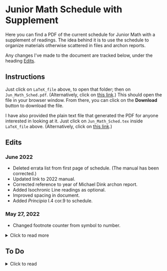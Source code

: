 # Junior Math Schedule with Supplement

Here you can find a PDF of the current schedule for Junior Math 
with a supplement of readings. The idea behind it is to use the
schedule to organize materials otherwise scattered
in files and archon reports.

Any changes I've made to the document are tracked below, 
under the heading [Edits](#edits).

## Instructions

Just click on `LaTeX_file` above, to open that folder;
then on `Jun_Math_Sched.pdf`.
(Alternatively, click on [this link](https://github.com/danielharrell/Junior_Math_Schedule_with_Supplement/blob/7a5f1d4a190b844a5b348a8f43c6cadba822796b/LaTeX_file/Jun_Math_Sched.pdf).)
This should open the file in your browser window. From
there, you can click on
the **Download** button to download the file.

I have also provided the plain text file that generated the PDF
for anyone interested in looking at it. Just click on `Jun_Math_Sched.tex` inside `LaTeX_file` above. (Alternatively, click on [this link](https://github.com/danielharrell/Junior_Math_Schedule_with_Supplement/tree/main/LaTeX_file).)

## Edits
  
### June 2022
- Deleted errata list from first page of schedule. (The manual has been corrected.)
- Updated link to 2022 manual.
- Corrected reference to year of Michael Dink archon report. 
- Added Isochronic Line readings as optional.
- Improved spacing in document.
- Added *Principia* I.4 cor.9 to schedule.
### May 27, 2022
- Changed footnote counter from symbol to number.
<details>
  <summary>Click to read more</summary>
  
### August 2, 2021
- Added errata list for manual to first page of schedule.
- Added pagination to supplement.
- Started the first and second semester schedules on new pages.
- Redirected relevant links in schedule to 2021 manual.
- Added indication that the Leibniz "hanging chain" readings are
no longer in the manual, and provided a link to them.
- Added "An Approach to the Arithmetic of Infinites" to regular schedule,
at the beginning of the Leibniz sequence.
- Added two days to main schedule to make room for "Approach."
- Changed reference to "Notes" from "Comments" in the assignments for "Approach."
- Added "A letter from Leibniz to Ehrenfried Walther von Tschirnhaus in Rome" to the supplement.
- Added link to website for the *Principia*.
- Added Kutler and Brann articles on Dedekind and Euclid to the supplement.
- Added notes on *Principia* Prop. 13 Cor. 1 and Prop. 17.
### June 2018
- Date of original document.  
</details>

## To Do
<details>
  <summary>Click to read</summary>
  
- [X] Indicate option to read Dedekind (and Cantor) end of secend semester.
- [X] Complete revision of Cantor notes and include in schedule.
- [X] Flag paper topics and add to supplement.
- [ ] Add Newton Leibniz lemma 10 from old manual.
- [ ] Check to see if other readings from old manual are flagged.
- [ ] Get Frege article from Kutler manual and reference in schedule.
- [ ] Reorganize filesystem for hyperlinked documents not in supplement.
- [X] Added proposition from I.4 to assignment III.4
- [ ] Flag missing props from Densmore.
- [ ] Go through emails 2021-22 to find more documents to put in Supplement.
- [X] Add Leibniz Isochronic Line reading into supplement.
- [ ] Correct Kutler-Brann exchange and retypeset.
- [ ] Link to Benardete article on infinite and measurement

## Possible To Do's

- [ ] Perhaps make footnotes into endnotes.
- [ ] Make Cantor reading non-optional?
- [ ] *New Project*: pull out Newton notes for a separate manual of notes
</details>
